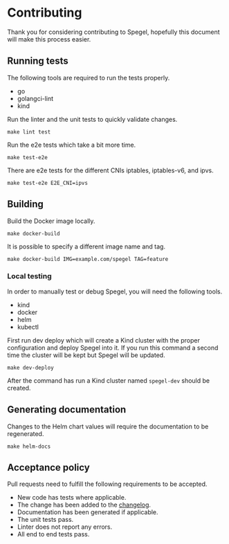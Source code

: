 # Contributing

Thank you for considering contributing to Spegel, hopefully this document will make this process easier.

## Running tests

The following tools are required to run the tests properly.

* go
* golangci-lint
* kind

Run the linter and the unit tests to quickly validate changes.

```shell
make lint test
```

Run the e2e tests which take a bit more time.

```shell
make test-e2e
```

There are e2e tests for the different CNIs iptables, iptables-v6, and ipvs.

```shell
make test-e2e E2E_CNI=ipvs
```

## Building

Build the Docker image locally.

```shell
make docker-build
```

It is possible to specify a different image name and tag.

```shell
make docker-build IMG=example.com/spegel TAG=feature
```

### Local testing

In order to manually test or debug Spegel, you will need the following tools.

* kind
* docker
* helm
* kubectl

First run dev deploy which will create a Kind cluster with the proper configuration and deploy Spegel into it. If you run this command a second time the cluster will be kept but Spegel will be updated.

```shell
make dev-deploy
```

After the command has run a Kind cluster named `spegel-dev` should be created. 

## Generating documentation

Changes to the Helm chart values will require the documentation to be regenerated.

```shell
make helm-docs
```

## Acceptance policy

Pull requests need to fulfill the following requirements to be accepted.

* New code has tests where applicable.
* The change has been added to the [changelog](./CHANGELOG.md).
* Documentation has been generated if applicable.
* The unit tests pass.
* Linter does not report any errors.
* All end to end tests pass.
